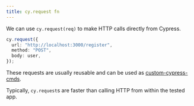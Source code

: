 ```yaml
---
title: cy.request fn
---
```


We can use `cy.request(req)` to make HTTP calls directly from Cypress.

```ts
cy.request({
  url: "http://localhost:3000/register",
  method: "POST",
  body: user,
});
```

These requests are usually reusable and can be used as [custom-cypress-cmds](/knowledge/JS/testing/cypress/custom-cypress-cmds.md).

Typically, `cy.request`s are faster than calling HTTP from within the tested app.
